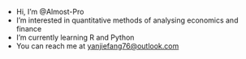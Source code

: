 - Hi, I’m @Almost-Pro
- I’m interested in quantitative methods of analysing economics and finance
- I’m currently learning R and Python
- You can reach me at yanjiefang76@outlook.com


<!---
Almost-Pro/Almost-Pro is a ✨ special ✨ repository because its `README.md` (this file) appears on your GitHub profile.
You can click the Preview link to take a look at your changes.
--->
